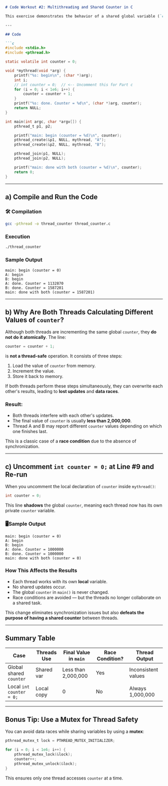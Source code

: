 ```markdown
# Code Workout #2: Multithreading and Shared Counter in C

This exercise demonstrates the behavior of a shared global variable (`counter`) accessed by multiple threads in a multithreaded C program using `pthread`.

---

## Code

```c
#include <stdio.h>
#include <pthread.h>

static volatile int counter = 0;

void *mythread(void *arg) {
    printf("%s: begin\n", (char *)arg);
    int i;
    // int counter = 0;  // <-- Uncomment this for Part c
    for (i = 0; i < 1e6; i++) {
        counter = counter + 1;
    }
    printf("%s: done. Counter = %d\n", (char *)arg, counter);
    return NULL;
}

int main(int argc, char *argv[]) {
    pthread_t p1, p2;

    printf("main: begin (counter = %d)\n", counter);
    pthread_create(&p1, NULL, mythread, "A");
    pthread_create(&p2, NULL, mythread, "B");

    pthread_join(p1, NULL);
    pthread_join(p2, NULL);

    printf("main: done with both (counter = %d)\n", counter);
    return 0;
}
```

---

## a) Compile and Run the Code

### 🛠️ Compilation
```bash
gcc -pthread -o thread_counter thread_counter.c
```

### Execution
```bash
./thread_counter
```

### Sample Output
```
main: begin (counter = 0)
A: begin
B: begin
A: done. Counter = 1132870
B: done. Counter = 1587201
main: done with both (counter = 1587201)
```

---

## b) Why Are Both Threads Calculating Different Values of `counter`?

Although both threads are incrementing the same global `counter`, they **do not do it atomically**. The line:

```c
counter = counter + 1;
```

is **not a thread-safe** operation. It consists of three steps:
1. Load the value of `counter` from memory.
2. Increment the value.
3. Store it back to memory.

If both threads perform these steps simultaneously, they can overwrite each other's results, leading to **lost updates** and **data races**.

### Result:
- Both threads interfere with each other's updates.
- The final value of `counter` is usually **less than 2,000,000**.
- Thread A and B may report different `counter` values depending on which one finishes last.

This is a classic case of a **race condition** due to the absence of synchronization.

---

## c) Uncomment `int counter = 0;` at Line #9 and Re-run

When you uncomment the local declaration of `counter` inside `mythread()`:

```c
int counter = 0;
```

This line **shadows** the global `counter`, meaning each thread now has its own private `counter` variable.

### 🖥Sample Output
```
main: begin (counter = 0)
A: begin
B: begin
A: done. Counter = 1000000
B: done. Counter = 1000000
main: done with both (counter = 0)
```

### How This Affects the Results

- Each thread works with its own **local** variable.
- No shared updates occur.
- The global `counter` in `main()` is never changed.
- Race conditions are avoided — but the threads no longer collaborate on a shared task.

This change eliminates synchronization issues but also **defeats the purpose of having a shared counter** between threads.

---

##  Summary Table

| Case                          | Threads Use | Final Value in `main` | Race Condition? | Thread Output      |
|-------------------------------|-------------|------------------------|------------------|---------------------|
| Global shared `counter`       | Shared var  | Less than 2,000,000    |    Yes           | Inconsistent values |
| Local `int counter = 0;`      | Local copy  | 0                      |    No            | Always 1,000,000    |

---

##  Bonus Tip: Use a Mutex for Thread Safety

You can avoid data races while sharing variables by using a **mutex**:

```c
pthread_mutex_t lock = PTHREAD_MUTEX_INITIALIZER;

for (i = 0; i < 1e6; i++) {
    pthread_mutex_lock(&lock);
    counter++;
    pthread_mutex_unlock(&lock);
}
```

This ensures only one thread accesses `counter` at a time.


